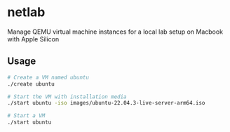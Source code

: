 # netlab

Manage QEMU virtual machine instances for a local lab setup on Macbook with Apple Silicon

## Usage

```sh
# Create a VM named ubuntu
./create ubuntu

# Start the VM with installation media
./start ubuntu -iso images/ubuntu-22.04.3-live-server-arm64.iso

# Start a VM
./start ubuntu
```
